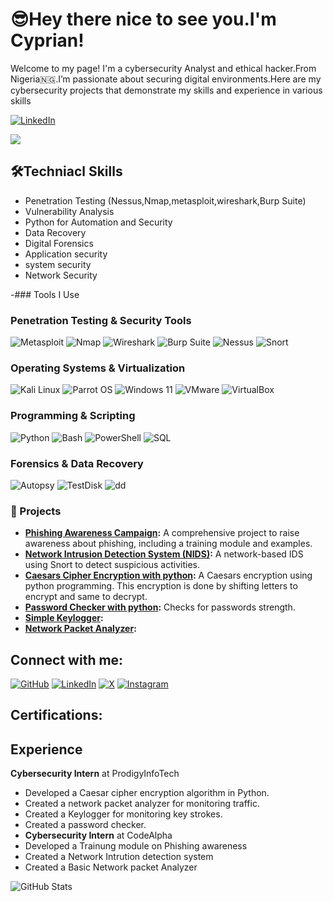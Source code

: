 # 😎Hey there nice to see you.I'm Cyprian!
Welcome to my page!
I'm a cybersecurity Analyst and ethical hacker.From Nigeria🇳🇬.I’m passionate about securing digital environments.Here are my cybersecurity projects that demonstrate my skills and experience in various skills


[![LinkedIn](https://img.shields.io/badge/LinkedIn-0A66C2?style=for-the-badge&logo=linkedin&logoColor=white)](https://www.linkedin.com/in/cyprian-ogbolu-5128792b7)

[![](https://img.shields.io/badge/X-1C1C1C?style=flat-square&logo=x)](https://twitter.com/cyprian377)

## 🛠Techniacl Skills
- Penetration Testing (Nessus,Nmap,metasploit,wireshark,Burp Suite)
- Vulnerability Analysis
- Python for Automation and Security
- Data Recovery
- Digital Forensics
- Application security
- system security
- Network Security

-### Tools I Use

### Penetration Testing & Security Tools
![Metasploit](https://img.shields.io/badge/Metasploit-0571B6?style=flat-square&logo=metasploit&logoColor=white)
![Nmap](https://img.shields.io/badge/Nmap-4682B4?style=flat-square&logo=nmap&logoColor=white)
![Wireshark](https://img.shields.io/badge/Wireshark-1679A7?style=flat-square&logo=wireshark&logoColor=white)
![Burp Suite](https://img.shields.io/badge/Burp_Suite-FF7A00?style=flat-square&logo=burpsuite&logoColor=white)
![Nessus](https://img.shields.io/badge/Nessus-2496ED?style=flat-square&logo=tenable&logoColor=white)
![Snort](https://img.shields.io/badge/Snort-CC6699?style=flat-square&logo=snort&logoColor=white)

### Operating Systems & Virtualization
![Kali Linux](https://img.shields.io/badge/Kali_Linux-557C94?style=flat-square&logo=kalilinux&logoColor=white)
![Parrot OS](https://img.shields.io/badge/Parrot_OS-0C9DAA?style=flat-square&logo=linux&logoColor=white)
![Windows 11](https://img.shields.io/badge/Windows_11-00A4EF?style=flat-square&logo=windows&logoColor=white)
![VMware](https://img.shields.io/badge/VMware-607078?style=flat-square&logo=vmware&logoColor=white)
![VirtualBox](https://img.shields.io/badge/VirtualBox-183A61?style=flat-square&logo=virtualbox&logoColor=white)

### Programming & Scripting
![Python](https://img.shields.io/badge/Python-3776AB?style=flat-square&logo=python&logoColor=white)
![Bash](https://img.shields.io/badge/Bash-4EAA25?style=flat-square&logo=gnubash&logoColor=white)
![PowerShell](https://img.shields.io/badge/PowerShell-5391FE?style=flat-square&logo=powershell&logoColor=white)
![SQL](https://img.shields.io/badge/SQL-4479A1?style=flat-square&logo=database&logoColor=white)

### Forensics & Data Recovery
![Autopsy](https://img.shields.io/badge/Autopsy-333?style=flat-square&logoColor=white)
![TestDisk](https://img.shields.io/badge/TestDisk-333?style=flat-square&logoColor=white)
![dd](https://img.shields.io/badge/dd-333?style=flat-square&logo=linux&logoColor=white)

### 🚀 Projects
- **[Phishing Awareness Campaign](link-to-repo):** A comprehensive project to raise awareness about phishing, including a training module and examples.
- **[Network Intrusion Detection System (NIDS)](link-to-repo):** A network-based IDS using Snort to detect suspicious activities.
- **[Caesars Cipher Encryption with python](https://github.com/Cyprian377/PRODIGY_CS_01):** A Caesars encryption using python programming. This encryption is done by shifting letters to encrypt and same to decrypt.
- **[Password Checker with python](https://github.com/Cyprian377/PRODIGY_CS_03):** Checks for passwords strength.
- **[Simple Keylogger](https://github.com/cyprian377/PRODIGY_CS_04):**
- **[Network Packet Analyzer](https://github.com/cyprian377/PRODIGY_CS_05):**

## Connect with me:

[![GitHub](https://img.shields.io/badge/-000?style=for-the-badge&logo=github)](https://github.com/cyprian377)
[![LinkedIn](https://img.shields.io/badge/-0A66C2?style=for-the-badge&logo=linkedin&logoColor=white)](https://www.linkedin.com/in/cyprian-ogbolu-5128792b7?utm_source=share&utm_campaign=share_via&utm_content=profile&utm_medium=ios_app)
[![X](https://img.shields.io/badge/-000000?style=for-the-badge&logo=x&logoColor=white)](https://twitter.com/cyprian377)
[![Instagram](https://img.shields.io/badge/-E4405F?style=for-the-badge&logo=instagram&logoColor=white)](https://instagram.com/officiallycaveman)


## Certifications:

## Experience
**Cybersecurity Intern** at ProdigyInfoTech
- Developed a Caesar cipher encryption algorithm in Python.
- Created a network packet analyzer for monitoring traffic.
- Created a Keylogger for monitoring key strokes.
- Created a password checker.
- **Cybersecurity Intern** at CodeAlpha
- Developed a Trainung module on Phishing awareness
- Created a Network Intrution detection system
- Created a Basic Network packet Analyzer

![GitHub Stats](https://github-readme-stats.vercel.app/api?username=cyprian377&show_icons=true&theme=radical)
